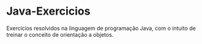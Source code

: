 # Java-Exercicios
Exercícios resolvidos na linguagem de programação Java, com o intuito de treinar o conceito de orientação a objetos.
